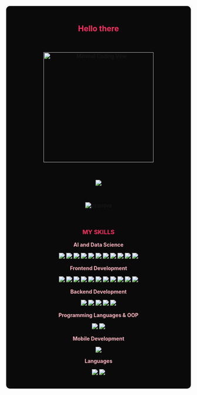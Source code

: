 <div style="background-color:#0A0A0A; padding:20px; border-radius:10px;" align="center"> 
  <!-- Başlık --> 
  <h2 style="color:#FF2E63;">Hello there</h2>

<br>
<br>
<img src="[https://media.giphy.com/media/v1.Y2lkPTc5MGI3NjExMngzb2tqZ2VuYmd4OGh0b3VydXc3MGQwaG1jb3FiamR0Y2ZyYjFwbiZlcD12MV9zdGlja2Vyc19zZWFyY2gmY3Q9cw/41WrN8fQ1f2kTQ8LQD/giphy.gif](https://media.giphy.com/media/v1.Y2lkPTc5MGI3NjExdjRnZzVkeWJsaDdwZXU4NWc1dGZjNHFvNm9pMWxnaWppMTVrd3F5YSZlcD12MV9naWZzX3NlYXJjaCZjdD1n/cnzP4cmBsiOrccg20V/giphy.gif)" alt="Minimal Coding Vibe" width="300" />
<br>
<br>

  <!-- GitHub Rozeti -->
  <br>
  <p align="center">
    <a href="https://github.com/viranora">
      <img src="https://img.shields.io/badge/GitHub-viranora-FF2E63?style=for-the-badge&logo=github" />
    </a>
  </p>

  <!-- Profil Görüntülenme Sayısı -->
  <br>
  <p align="center">
    <img src="https://komarev.com/ghpvc/?username=viranova&label=Profile%20views&color=FF2E63&style=flat" alt="viranova" />
  </p>

  <!-- Yetenekler -->
  <br>
  <h3 style="color:#FF2E63;"> MY SKILLS </h3>

  <!-- Veri Bilimi ve Yapay Zeka -->
  <p><strong style="color:#FFB6C1;"> AI and Data Science </strong></p>
  <p>
    <img src="https://img.shields.io/badge/Python-ffb6c1?style=flat&logo=python"/>
    <img src="https://img.shields.io/badge/TensorFlow-ffb6c1?style=flat&logo=tensorflow"/>
    <img src="https://img.shields.io/badge/PyTorch-ffb6c1?style=flat&logo=pytorch"/>
    <img src="https://img.shields.io/badge/scikit--learn-ffb6c1?style=flat&logo=scikit-learn"/>
    <img src="https://img.shields.io/badge/Pandas-ffb6c1?style=flat&logo=pandas"/>
    <img src="https://img.shields.io/badge/Numpy-ffb6c1?style=flat&logo=numpy"/>
    <img src="https://img.shields.io/badge/Matplotlib-ffb6c1?style=flat&logo=matplotlib"/>
    <img src="https://img.shields.io/badge/OpenCV-ffb6c1?style=flat&logo=opencv"/>
    <img src="https://img.shields.io/badge/Machine%20Learning-ffb6c1?style=flat"/>
    <img src="https://img.shields.io/badge/Deep%20Learning-ffb6c1?style=flat"/>
    <img src="https://img.shields.io/badge/NLP-ffb6c1?style=flat"/>
  </p>

  <!-- Frontend Geliştirme -->
  <p><strong style="color:#FFB6C1;"> Frontend Development </strong></p>
  <p>
    <img src="https://img.shields.io/badge/HTML-ffb6c1?style=flat&logo=html5"/>
    <img src="https://img.shields.io/badge/CSS-ffb6c1?style=flat&logo=css3"/>
    <img src="https://img.shields.io/badge/JavaScript-ffb6c1?style=flat&logo=javascript"/>
    <img src="https://img.shields.io/badge/TypeScript-ffb6c1?style=flat&logo=typescript"/>
    <img src="https://img.shields.io/badge/jQuery-ffb6c1?style=flat&logo=jquery"/>
    <img src="https://img.shields.io/badge/React-ffb6c1?style=flat&logo=react"/>
    <img src="https://img.shields.io/badge/Next.js-ffb6c1?style=flat&logo=next.js"/>
    <img src="https://img.shields.io/badge/Electron.js-ffb6c1?style=flat&logo=electron"/>
    <img src="https://img.shields.io/badge/Bootstrap5-ffb6c1?style=flat&logo=bootstrap"/>
    <img src="https://img.shields.io/badge/TailwindCSS-ffb6c1?style=flat&logo=tailwind-css"/>
    <img src="https://img.shields.io/badge/Material%20UI-ffb6c1?style=flat&logo=mui"/>
  </p>

  <!-- Backend Geliştirme -->
  <p><strong style="color:#FFB6C1;"> Backend Development </strong></p>
  <p>
    <img src="https://img.shields.io/badge/Node.js-ffb6c1?style=flat&logo=node.js"/>
    <img src="https://img.shields.io/badge/Express.js-ffb6c1?style=flat&logo=express"/>
    <img src="https://img.shields.io/badge/Spring%20Boot-ffb6c1?style=flat&logo=spring"/>
    <img src="https://img.shields.io/badge/Flask-ffb6c1?style=flat&logo=flask"/>
    <img src="https://img.shields.io/badge/Streamlit-ffb6c1?style=flat&logo=streamlit"/>
  </p>

  <!-- OOP & Diller -->
  <p><strong style="color:#FFB6C1;"> Programming Languages & OOP </strong></p>
  <p>
    <img src="https://img.shields.io/badge/Java-ffb6c1?style=flat&logo=java"/>
    <img src="https://img.shields.io/badge/C++-ffb6c1?style=flat&logo=c%2B%2B"/>
  </p>

  <!-- Mobil Uygulama -->
  <p><strong style="color:#FFB6C1;"> Mobile Development </strong></p>
  <p>
    <img src="https://img.shields.io/badge/Flutter-ffb6c1?style=flat&logo=flutter"/>
  </p>

  <!-- Diller -->
  <p><strong style="color:#FFB6C1;"> Languages </strong></p>
  <p>
    <img src="https://img.shields.io/badge/Turkish-Native-ffb6c1?style=flat"/>
    <img src="https://img.shields.io/badge/English-C1-ffb6c1?style=flat"/>
  </p>

</div>

